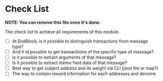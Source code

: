 # Check List

**NOTE: You can remove this file once it's done.**

The check list to achieve all requirements of this module.

- [ ] At EndBlock, is it possible to distinguish transactions from message type?
- [ ] And it id possible to get transactioins of the specific type of message?
- [ ] Is it possible to extract arguments of that message?
- [ ] Is it possible to extract memo field data of that message?
- [ ] Best way to get subject address and its weight via CLI (json file or map?)
- [ ] The way to contain reward information for each addresses and denoms
